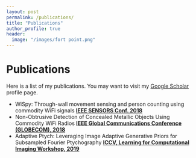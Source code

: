 ```yaml
---
layout: post
permalink: /publications/
title: "Publications"
author_profile: true
header:
  image: "/images/fort point.png"
---
```

# Publications
Here is a list of my publications. You may want to visit my [Google
Scholar](https://scholar.google.com/citations?user=6SO2wqUAAAAJ&hl=en)
profile page.


* WiSpy: Through-wall movement sensing and person counting using commodity WiFi signals [**IEEE SENSORS Conf. 2018**](https://ieeexplore.ieee.org/abstract/document/8589770)
* Non-Obtrusive Detection of Concealed Metallic Objects Using Commodity WiFi Radios [**IEEE Global Communications Conference (GLOBECOM), 2018**](https://ieeexplore.ieee.org/abstract/document/8647871)
* Adaptive Ptych: Leveraging Image Adaptive Generative Priors for Subsampled Fourier Ptychography  [**ICCV, Learning for Computational Imaging Workshop, 2019**](http://openaccess.thecvf.com/content_ICCVW_2019/html/LCI/Shamshad_Adaptive_Ptych_Leveraging_Image_Adaptive_Generative_Priors_for_Subsampled_Fourier_ICCVW_2019_paper.html)
